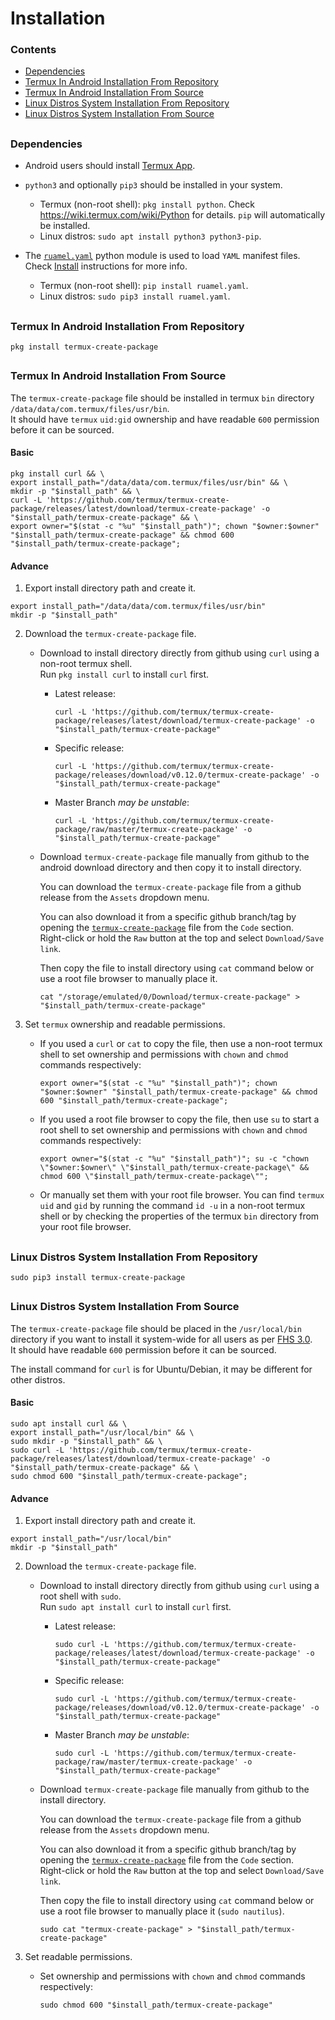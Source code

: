 # Installation

### Contents
- [Dependencies](#Dependencies)
- [Termux In Android Installation From Repository](#Termux-In-Android-Installation-From-Repository)
- [Termux In Android Installation From Source](#Termux-In-Android-Installation-From-Source)
- [Linux Distros System Installation From Repository](#Linux-Distros-System-Installation-From-Repository)
- [Linux Distros System Installation From Source](#Linux-Distros-System-Installation-From-Source)
##


### Dependencies

- Android users should install [Termux App](https://github.com/termux/termux-app).

- `python3` and optionally `pip3` should be installed in your system.
  - Termux (non-root shell): `pkg install python`.  Check https://wiki.termux.com/wiki/Python for details. `pip` will automatically be installed.
  - Linux distros: `sudo apt install python3 python3-pip`.

- The [`ruamel.yaml`](https://yaml.readthedocs.io) python module is used to load `YAML` manifest files. Check [Install](https://yaml.readthedocs.io/en/latest/install.html) instructions for more info.
  - Termux (non-root shell): `pip install ruamel.yaml`.
  - Linux distros: `sudo pip3 install ruamel.yaml`.
##



### Termux In Android Installation From Repository

```
pkg install termux-create-package
```
##



### Termux In Android Installation From Source

The `termux-create-package` file should be installed in termux `bin` directory `/data/data/com.termux/files/usr/bin`.  
It should have `termux` `uid:gid` ownership and have readable `600` permission before it can be sourced.  

#### Basic

```
pkg install curl && \
export install_path="/data/data/com.termux/files/usr/bin" && \
mkdir -p "$install_path" && \
curl -L 'https://github.com/termux/termux-create-package/releases/latest/download/termux-create-package' -o "$install_path/termux-create-package" && \
export owner="$(stat -c "%u" "$install_path")"; chown "$owner:$owner" "$install_path/termux-create-package" && chmod 600 "$install_path/termux-create-package";

```

#### Advance

1. Export install directory path and create it.  

```
export install_path="/data/data/com.termux/files/usr/bin"
mkdir -p "$install_path"
```

2. Download the `termux-create-package` file.  

    - Download to install directory directly from github using `curl` using a non-root termux shell.  
        Run `pkg install curl` to install `curl` first.  
        - Latest release:  

          `curl -L 'https://github.com/termux/termux-create-package/releases/latest/download/termux-create-package' -o "$install_path/termux-create-package"`  

        - Specific release:  

          `curl -L 'https://github.com/termux/termux-create-package/releases/download/v0.12.0/termux-create-package' -o "$install_path/termux-create-package"`  

        - Master Branch *may be unstable*:  

          `curl -L 'https://github.com/termux/termux-create-package/raw/master/termux-create-package' -o "$install_path/termux-create-package"`  

    - Download `termux-create-package` file manually from github to the android download directory and then copy it to install directory.  

      You can download the `termux-create-package` file from a github release from the `Assets` dropdown menu.  

      You can also download it from a specific github branch/tag by opening the [`termux-create-package`](./src/termux-create-package) file from the `Code` section.  
      Right-click or hold the `Raw` button at the top and select `Download/Save link`.  

      Then copy the file to install directory using `cat` command below or use a root file browser to manually place it.  

       `cat "/storage/emulated/0/Download/termux-create-package" > "$install_path/termux-create-package"`  

3. Set `termux` ownership and readable permissions.  

    - If you used a `curl` or `cat` to copy the file, then use a non-root termux shell to set ownership and permissions with `chown` and `chmod` commands respectively:  

      `export owner="$(stat -c "%u" "$install_path")"; chown "$owner:$owner" "$install_path/termux-create-package" && chmod 600 "$install_path/termux-create-package";`  

    - If you used a root file browser to copy the file, then use `su` to start a root shell to set ownership and permissions with `chown` and `chmod` commands respectively:  

      `export owner="$(stat -c "%u" "$install_path")"; su -c "chown \"$owner:$owner\" \"$install_path/termux-create-package\" && chmod 600 \"$install_path/termux-create-package\"";`  

    - Or manually set them with your root file browser. You can find `termux` `uid` and `gid` by running the command `id -u` in a non-root termux shell or by checking the properties of the termux `bin` directory from your root file browser.  
##





### Linux Distros System Installation From Repository

```
sudo pip3 install termux-create-package
```
##



### Linux Distros System Installation From Source

The `termux-create-package` file should be placed in the `/usr/local/bin` directory if you want to install it system-wide for all users as per [FHS 3.0](https://refspecs.linuxfoundation.org/FHS_3.0/fhs/ch04s09.html).  
It should have readable `600` permission before it can be sourced.  

The install command for `curl`  is for Ubuntu/Debian, it may be different for other distros.  

#### Basic

```
sudo apt install curl && \
export install_path="/usr/local/bin" && \
sudo mkdir -p "$install_path" && \
sudo curl -L 'https://github.com/termux/termux-create-package/releases/latest/download/termux-create-package' -o "$install_path/termux-create-package" && \
sudo chmod 600 "$install_path/termux-create-package";
```

#### Advance

1. Export install directory path and create it.  

```
export install_path="/usr/local/bin"
mkdir -p "$install_path"
```

2. Download the `termux-create-package` file.  

    - Download to install directory directly from github using `curl` using a root shell with `sudo`.  
        Run `sudo apt install curl` to install `curl` first.  

        - Latest release:  

          `sudo curl -L 'https://github.com/termux/termux-create-package/releases/latest/download/termux-create-package' -o "$install_path/termux-create-package"`  

        - Specific release:  

          `sudo curl -L 'https://github.com/termux/termux-create-package/releases/download/v0.12.0/termux-create-package' -o "$install_path/termux-create-package"`  

        - Master Branch *may be unstable*:  

          `sudo curl -L 'https://github.com/termux/termux-create-package/raw/master/termux-create-package' -o "$install_path/termux-create-package"`  

    - Download `termux-create-package` file manually from github to the install directory.  

      You can download the `termux-create-package` file from a github release from the `Assets` dropdown menu.  

      You can also download it from a specific github branch/tag by opening the [`termux-create-package`](./src/termux-create-package) file from the `Code` section.  
      Right-click or hold the `Raw` button at the top and select `Download/Save link`.  

      Then copy the file to install directory using `cat` command below or use a root file browser to manually place it (`sudo nautilus`).  

       `sudo cat "termux-create-package" > "$install_path/termux-create-package"`  

3. Set readable permissions.  

    - Set ownership and permissions with `chown` and `chmod` commands respectively:  

      `sudo chmod 600 "$install_path/termux-create-package"`  
##
